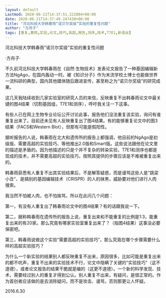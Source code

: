 ```yaml
---
layout: default
Lastmod: 2020-06-21T14:37:51.222004+00:00
date: 2020-06-21T14:37:49.247430+00:00
title: "河北科技大学韩春雨“诺贝尔奖级”实验的重复性问题"
author: "方舟子"
tags: [重复,春雨,实验,论文,技巧,高超,报告,测序,技术,T7E1,新语丝]
---
```


河北科技大学韩春雨“诺贝尔奖级”实验的重复性问题

·方舟子·

不久前河北科技大学韩春雨在《自然·生物技术》发表论文报告了一种基因编辑新方法NgAgo，在国内轰动一时。被《知识分子》作为末流学校土博士也能做世界一流科研的典型，国内其他媒体随后跟进宣传，甚至称之为“诺贝尔奖级”的研究成果。

这几天我陆续收到几家实验室的研究人员的来信，反映重复不出韩春雨论文中最关键的图4结果（切割基因组，T7E1和测序），呼吁我关注一下这事。

有些人已在网上生物专业论坛公开讨论此事，报告他们没法重复该实验，询问有谁重复出来了。目前还未见有人反映重复出了图4结果。有的能够重复论文中的图3结果（FACS和Western Blot），但那有可能是假阳性。

据听报告的人说，韩春雨在北大和遗传所的报告上都强调，他目前的NgAgo是初级版、需要高超的实验技巧、等他推出2.0版和Smart版。这些说法跟他在论文里的描述是矛盾的。因为他描述的只是个并不复杂的转染实验，T7E1和测序也都是现成的技术，并不需要高超的实验技巧，按照其提供的步骤应该是不难被重复出来的。

韩春雨获悉有人重复不出其实验结果后，不是解答疑惑，而是谩骂这些人是“跳梁小丑”、是搞别的基因编辑技术（CRISPR）的人的抹黑，威胁要对他们进行人肉搜索。

我当然不怕被人肉，也不怕挨骂，所以在此问几个问题：

第一，有没有人重复出了韩春雨论文中的图4结果？有的话跟我说一下。

第二，据称韩春雨在遗传所的报告上说，重复出来和不能重复的比例是1:3，能重复出来的有20家。那么究竟有哪家实验室重复出来了？（指图4结果）这事没必要保密吧。

第三，韩春雨说做这个实验“需要高超的实验技巧”，那么究竟在哪个步骤需要什么样的高超实验技巧？

为什么一个新实验的结果别人都反映重复不出来，原因很多，比如可能是重复出来的都不吭声，重复不出来的实验技术不行，论文中隐瞒了关键的“实验技巧”（这不道德），或者论文报告的结果干脆就是编的（这更不道德）。一个新的科学发现、技术，需要经过别人的重复才得到公认。别人重复不出来，有疑问，是很正常的。作为首创者应该做的是去消除疑问，而不是攻击、谩骂，否则那更让人怀疑。

2016.6.30

